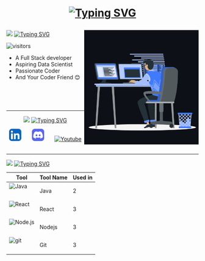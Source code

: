# <p align="center"><a href="https://git.io/typing-svg"><img src="https://readme-typing-svg.demolab.com?font=Fira+Code&size=20&duration=2500&center=true&pause=1000&vCenter=false&width=195&lines=Hello+there+%F0%9F%91%8B" alt="Typing SVG" /></a></p>

<img align="right" height=300 src="https://github.com/AdityaKumar28/AdityaKumar28/raw/main/animation.gif">


<img height="40" src="https://raw.githubusercontent.com/innng/innng/master/assets/kyubey.gif"/> <a href="https://git.io/typing-svg"><img src="https://readme-typing-svg.demolab.com?font=Fira%20Code&duration=1&center=false&width=440&height=45&color=BD3BF7FF&vCenter=false&pause=1000&size=22&lines=I'm+Ishaan+Pare" alt="Typing SVG" /></a> 

![visitors](https://visitor-badge.laobi.icu/badge?page_id=ishaan-pare.ishaan-pare)


-   A Full Stack developer
-   Aspiring Data Scientist
-   Passionate Coder 
-   And Your Coder Friend 😊

<br>
<br>
<br>

<hr>

<p align="center"><img height="40" src="https://raw.githubusercontent.com/innng/innng/master/assets/kyubey.gif"/>  <a href="https://git.io/typing-svg"><img src="https://readme-typing-svg.demolab.com?font=Fira+Code&duration=1&&center=true&vCenter=false&pause=1000&color=BD3BF7&repeat=false&width=220&lines=Connect+me+through+" alt="Typing SVG" /></a>
</p>
  
 
 
<p align="center">
  <a href="www.linkedin.com/in/ishaan-pare"><img width="32px" alt="Linkedin" title="LinkedIn" src="https://github.com/tandpfun/skill-icons/blob/main/icons/LinkedIn.svg"/></a>
  &#8287;&#8287;&#8287;&#8287;&#8287;
  <a href="https://discord.com/"><img width="32px" alt="Discord" title="Discord" src="https://github.com/tandpfun/skill-icons/blob/main/icons/Discord.svg"/></a>
  &#8287;&#8287;&#8287;&#8287;&#8287;
  <a href="https://discord.com/"><img width="32px" alt="Youtube" title="Youtube" src="https://cdn-icons-png.flaticon.com/128/3991/3991722.png"/></a>
  &#8287;&#8287;&#8287;&#8287;&#8287;
  
</p>

<hr>

<img height="40" src="https://raw.githubusercontent.com/innng/innng/master/assets/kyubey.gif"/> <a href="https://git.io/typing-svg"><img src="https://readme-typing-svg.demolab.com?font=Fira%20Code&duration=1&center=false&width=440&height=45&color=BD3BF7FF&vCenter=false&pause=1000&size=22&lines=My+Fav+Weapons" alt="Typing SVG" /></a> 



| Tool  | Tool Name | Used in |
| ------------- | ------------- | ------------- |
| <a href="https://www.java.com" target="_blank"><img align="left" alt="Java" height ="42px" src="https://raw.githubusercontent.com/rahul-jha98/github_readme_icons/main/language_and_tools/square/java/java.svg"></a>  | Java | 2  |
| <a href="https://reactjs.org/" target="_blank"> <img align="left" alt="React" height ="42px" src="https://raw.githubusercontent.com/rahul-jha98/github_readme_icons/main/language_and_tools/square/react/react.svg"></a>  | React | 3  |
| <a href="https://nodejs.org" target="_blank"><img align="left" alt="Node.js" height ="42px" src="https://raw.githubusercontent.com/rahul-jha98/github_readme_icons/main/language_and_tools/square/node/node.svg"></a>  | Nodejs | 3  |
| <a href="https://git-scm.com/" target="_blank"> <img src="https://raw.githubusercontent.com/rahul-jha98/github_readme_icons/main/language_and_tools/square/git-scm/git-scm.svg" align="left" alt="git" height='42px'/> </a>  | Git | 3  |






<!--
**ishaan-pare/ishaan-pare** is a ✨ _special_ ✨ repository because its `README.md` (this file) appears on your GitHub profile.

Here are some ideas to get you started:


-->
